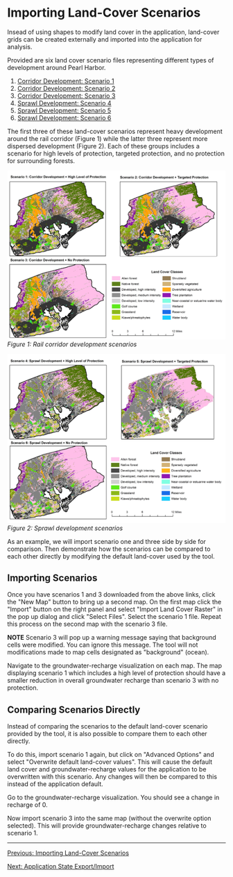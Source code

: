 
# Importing Land-Cover Scenarios

Insead of using shapes to modify land cover in the application, land-cover grids can be created externally and imported into the application for analysis.

Provided are six land cover scenario files representing different types of development around Pearl Harbor.

1. [Corridor Development: Scenario 1](https://github.com/ikewai/HIGRE-workshop/raw/main/assets/ph_75m_s1.asc)
2. [Corridor Development: Scenario 2](https://github.com/ikewai/HIGRE-workshop/raw/main/assets/ph_75m_s2.asc)
3. [Corridor Development: Scenario 3](https://github.com/ikewai/HIGRE-workshop/raw/main/assets/ph_75m_s3.asc)
4. [Sprawl Development: Scenario 4](https://github.com/ikewai/HIGRE-workshop/raw/main/assets/ph_75m_s4.asc)
5. [Sprawl Development: Scenario 5](https://github.com/ikewai/HIGRE-workshop/raw/main/assets/ph_75m_s5.asc)
6. [Sprawl Development: Scenario 6](https://github.com/ikewai/HIGRE-workshop/raw/main/assets/ph_75m_s6.asc)

The first three of these land-cover scenarios represent heavy development around the rail corridor (Figure 1) while the latter three represent more dispersed development (Figure 2). Each of these groups includes a scenario for high levels of protection, targeted protection, and no protection for surrounding forests.

![Corridor Scenarios](../assets/PH_corridor_scenarios.jpg)
*Figure 1: Rail corridor development scenarios*

![Sprawl Scenarios](../assets/PH_sprawl_scenarios.jpg)
*Figure 2: Sprawl development scenarios*

As an example, we will import scenario one and three side by side for comparison. Then demonstrate how the scenarios can be compared to each other directly by modifying the default land-cover used by the tool.

## Importing Scenarios

Once you have scenarios 1 and 3 downloaded from the above links, click the "New Map" button to bring up a second map. On the first map click the "Import" button on the right panel and select "Import Land Cover Raster" in the pop up dialog and click "Select Files". Select the scenario 1 file. Repeat this process on the second map with the scenario 3 file.

**NOTE** Scenario 3 will pop up a warning message saying that background cells were modified. You can ignore this message. The tool will not modifications made to map cells designated as "background" (ocean).

Navigate to the groundwater-recharge visualization on each map. The map displaying scenario 1 which includes a high level of protection should have a smaller reduction in overall groundwater recharge than scenario 3 with no protection.

## Comparing Scenarios Directly

Instead of comparing the scenarios to the default land-cover scenario provided by the tool, it is also possible to compare them to each other directly.

To do this, import scenario 1 again, but click on "Advanced Options" and select "Overwrite default land-cover values". This will cause the default land cover and groundwater-recharge values for the application to be overwritten with this scenario. Any changes will then be compared to this instead of the application default.

Go to the groundwater-recharge visualization. You should see a change in recharge of 0.

Now import scenario 3 into the same map (without the overwrite option selected). This will provide groundwater-recharge changes relative to scenario 1.

---

[Previous: Importing Land-Cover Scenarios](./4_import_lc.md)

[Next: Application State Export/Import](./5_application_state.md)